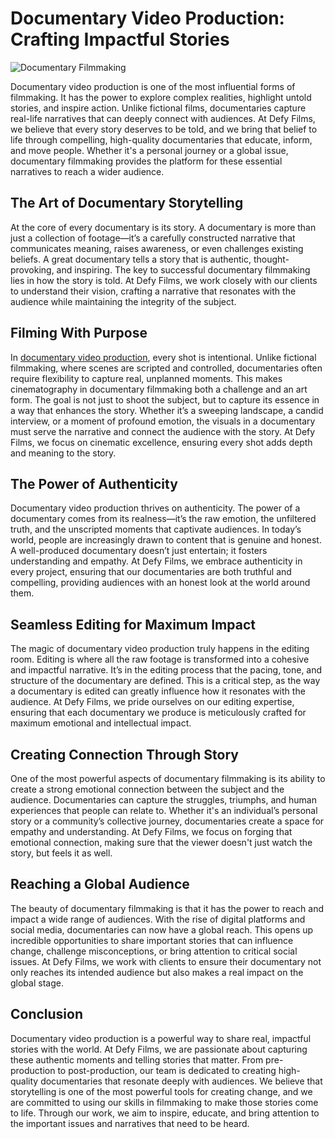 # Documentary Video Production: Crafting Impactful Stories

![Documentary Filmmaking](https://backmasterr.wordpress.com/wp-content/uploads/2025/01/kmnjkivmtqi74wnnjcie_documentary_filmmaking.jpg)

Documentary video production is one of the most influential forms of filmmaking. It has the power to explore complex realities, highlight untold stories, and inspire action. Unlike fictional films, documentaries capture real-life narratives that can deeply connect with audiences. At Defy Films, we believe that every story deserves to be told, and we bring that belief to life through compelling, high-quality documentaries that educate, inform, and move people. Whether it's a personal journey or a global issue, documentary filmmaking provides the platform for these essential narratives to reach a wider audience.

## The Art of Documentary Storytelling

At the core of every documentary is its story. A documentary is more than just a collection of footage—it’s a carefully constructed narrative that communicates meaning, raises awareness, or even challenges existing beliefs. A great documentary tells a story that is authentic, thought-provoking, and inspiring. The key to successful documentary filmmaking lies in how the story is told. At Defy Films, we work closely with our clients to understand their vision, crafting a narrative that resonates with the audience while maintaining the integrity of the subject.

## Filming With Purpose

In <a href="https://www.defyfilms.com/">documentary video production</a>, every shot is intentional. Unlike fictional filmmaking, where scenes are scripted and controlled, documentaries often require flexibility to capture real, unplanned moments. This makes cinematography in documentary filmmaking both a challenge and an art form. The goal is not just to shoot the subject, but to capture its essence in a way that enhances the story. Whether it’s a sweeping landscape, a candid interview, or a moment of profound emotion, the visuals in a documentary must serve the narrative and connect the audience with the story. At Defy Films, we focus on cinematic excellence, ensuring every shot adds depth and meaning to the story.

## The Power of Authenticity

Documentary video production thrives on authenticity. The power of a documentary comes from its realness—it’s the raw emotion, the unfiltered truth, and the unscripted moments that captivate audiences. In today’s world, people are increasingly drawn to content that is genuine and honest. A well-produced documentary doesn’t just entertain; it fosters understanding and empathy. At Defy Films, we embrace authenticity in every project, ensuring that our documentaries are both truthful and compelling, providing audiences with an honest look at the world around them.

## Seamless Editing for Maximum Impact

The magic of documentary video production truly happens in the editing room. Editing is where all the raw footage is transformed into a cohesive and impactful narrative. It’s in the editing process that the pacing, tone, and structure of the documentary are defined. This is a critical step, as the way a documentary is edited can greatly influence how it resonates with the audience. At Defy Films, we pride ourselves on our editing expertise, ensuring that each documentary we produce is meticulously crafted for maximum emotional and intellectual impact.

## Creating Connection Through Story

One of the most powerful aspects of documentary filmmaking is its ability to create a strong emotional connection between the subject and the audience. Documentaries can capture the struggles, triumphs, and human experiences that people can relate to. Whether it's an individual’s personal story or a community’s collective journey, documentaries create a space for empathy and understanding. At Defy Films, we focus on forging that emotional connection, making sure that the viewer doesn't just watch the story, but feels it as well.

## Reaching a Global Audience

The beauty of documentary filmmaking is that it has the power to reach and impact a wide range of audiences. With the rise of digital platforms and social media, documentaries can now have a global reach. This opens up incredible opportunities to share important stories that can influence change, challenge misconceptions, or bring attention to critical social issues. At Defy Films, we work with clients to ensure their documentary not only reaches its intended audience but also makes a real impact on the global stage.

## Conclusion

Documentary video production is a powerful way to share real, impactful stories with the world. At Defy Films, we are passionate about capturing these authentic moments and telling stories that matter. From pre-production to post-production, our team is dedicated to creating high-quality documentaries that resonate deeply with audiences. We believe that storytelling is one of the most powerful tools for creating change, and we are committed to using our skills in filmmaking to make those stories come to life. Through our work, we aim to inspire, educate, and bring attention to the important issues and narratives that need to be heard.
